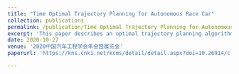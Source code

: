```yaml
---
title: "Time Optimal Trajectory Planning for Autonomous Race Car"
collection: publications
permalink: /publication/Time Optimal Trajectory Planning for Autonomous Race Car
excerpt: 'This paper describes an optimal trajectory planning algorithm for autonomous race car in high speed based on vehicle dynamics, considering that many of the trajectory planning algorithm can not handle the race car close to its stability limits.Firstly, a single track vehicle model is used as the plant,and extend with nonlinear Pacejka tire model and an aerodynamics model. Secondly, a time-optimal trajectory planning is formulated.Regularization terms is used to smooth the progress of the control inputs. Finally, an optimized trajectory for the autocross racetrack of Formula Student China in Zhuhai,PRC is planned. Compared with the trajectory without optimization, it is evident that the algorithm can push the autonomous race car to its stability limits and reward a great lap time.'
date: 2020-10-27
venue: '2020中国汽车工程学会年会暨展览会'
paperurl: 'https://kns.cnki.net/kcms/detail/detail.aspx?doi=10.26914/c.cnkihy.2020.023383&dbcode=CPFD'

---
```

